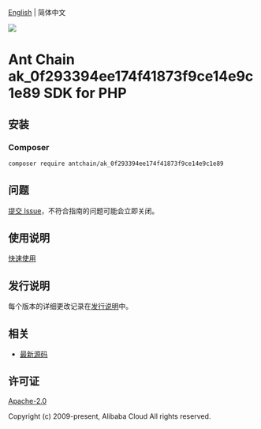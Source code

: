 [English](README.md) | 简体中文

![](https://aliyunsdk-pages.alicdn.com/icons/AlibabaCloud.svg)

# Ant Chain ak_0f293394ee174f41873f9ce14e9c1e89 SDK for PHP

## 安装

### Composer

```bash
composer require antchain/ak_0f293394ee174f41873f9ce14e9c1e89
```

## 问题

[提交 Issue](https://github.com/alipay/antchain-openapi-prod-sdk/issues/new)，不符合指南的问题可能会立即关闭。

## 使用说明

[快速使用](https://github.com/alipay/antchain-openapi-prod-sdk)

## 发行说明

每个版本的详细更改记录在[发行说明](./ChangeLog.txt)中。

## 相关

* [最新源码](https://github.com/antchain-openapi-sdk-php)

## 许可证

[Apache-2.0](http://www.apache.org/licenses/LICENSE-2.0)

Copyright (c) 2009-present, Alibaba Cloud All rights reserved.

